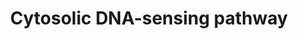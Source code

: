 ---
annotations:
- id: DOID:934
  parent: disease by infectious agent
  type: Disease Ontology
  value: viral infectious disease
- id: PW:0000925
  parent: signaling pathway
  type: Pathway Ontology
  value: pattern recognition receptor mediated signaling pathway
- id: PW:0000003
  parent: signaling pathway
  type: Pathway Ontology
  value: signaling pathway
- id: DOID:104
  parent: disease by infectious agent
  type: Disease Ontology
  value: bacterial infectious disease
authors:
- Khanspers
- Egonw
description: As part of the innate immune system, specific cytosolic pattern recognition
  receptors recognize DNA from invading viruses and bacteria. These receptors have
  specificity for certain pathogens.  The three receptors that recognize double-stranded
  cytosolic DNA are CGAS (GMP-AMP Synthase), ZBP1 (DAI) and AIM. CGAS signals via
  STING (TREM173) and eventually results in expression of type I interferons. ZBP1
  activates NFkb and IRF transcription factors which results in expression of interferons
  and cytokines/chemokines. Activation of AIM leads to the formation of the inflammasome
  complex, which activates caspase-1 and triggers a form of apoptosis known as pyroptosis.   In
  addition to sensors that directly detect DNA, another mechanism exists where the
  foreign DNA is first translated into RNA by host polymerase. The RNA is then recognized
  by the RNA sensor RIG-I, which leads to NFkb and IRF activation.
last-edited: 2019-07-15
ndex: 48ea854b-8b6c-11eb-9e72-0ac135e8bacf
organisms:
- Homo sapiens
redirect_from:
- /index.php/Pathway:WP4655
- /instance/WP4655
- /instance/WP4655_rr123496
revision: r123496
schema-jsonld:
- '@context': https://schema.org/
  '@id': https://wikipathways.github.io/pathways/WP4655.html
  '@type': Dataset
  creator:
    '@type': Organization
    name: WikiPathways
  description: As part of the innate immune system, specific cytosolic pattern recognition
    receptors recognize DNA from invading viruses and bacteria. These receptors have
    specificity for certain pathogens.  The three receptors that recognize double-stranded
    cytosolic DNA are CGAS (GMP-AMP Synthase), ZBP1 (DAI) and AIM. CGAS signals via
    STING (TREM173) and eventually results in expression of type I interferons. ZBP1
    activates NFkb and IRF transcription factors which results in expression of interferons
    and cytokines/chemokines. Activation of AIM leads to the formation of the inflammasome
    complex, which activates caspase-1 and triggers a form of apoptosis known as pyroptosis.   In
    addition to sensors that directly detect DNA, another mechanism exists where the
    foreign DNA is first translated into RNA by host polymerase. The RNA is then recognized
    by the RNA sensor RIG-I, which leads to NFkb and IRF activation.
  keywords:
  - ADAR
  - AIM2
  - ATG12
  - ATG5
  - CASP1
  - CASP10
  - CASP8
  - CCL4
  - CCL4L2
  - CCL5
  - CGAS
  - CHUK
  - CXCL10
  - CYLD
  - DDX58
  - FADD
  - IFNA1
  - IFNA10
  - IFNA13
  - IFNA14
  - IFNA16
  - IFNA17
  - IFNA2
  - IFNA21
  - IFNA4
  - IFNA5
  - IFNA6
  - IFNA7
  - IFNA8
  - IFNB1
  - IKBKB
  - IKBKE
  - IKBKG
  - IL18
  - IL1B
  - IL33
  - IL6
  - IRF3
  - IRF7
  - ISG15
  - MAVS
  - NFKB1
  - NFKBIA
  - NFKBIB
  - NLRX1
  - POLR1C
  - POLR1D
  - POLR2E
  - POLR2F
  - POLR2H
  - POLR2K
  - POLR2L
  - POLR3A
  - POLR3B
  - POLR3C
  - POLR3D
  - POLR3E
  - POLR3F
  - POLR3G
  - POLR3GL
  - POLR3H
  - POLR3K
  - PYCARD
  - RELA
  - RIPK1
  - RIPK3
  - RNF125
  - TBK1
  - TMEM173
  - TRADD
  - TREX1
  - TRIM25
  - ZBP1
  - cGAMP
  - dsDNA
  license: CC0
  name: Cytosolic DNA-sensing pathway
seo: CreativeWork
title: Cytosolic DNA-sensing pathway
wpid: WP4655
---